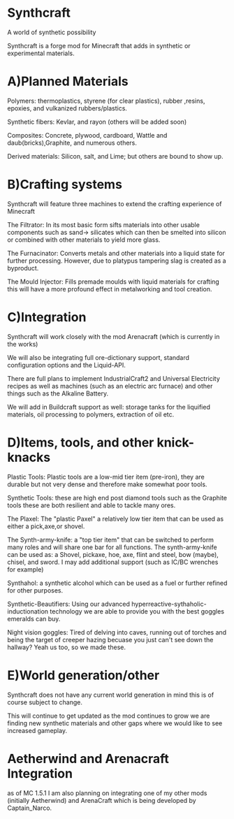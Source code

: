 Synthcraft
==========

A world of synthetic possibility

Synthcraft is a forge mod for Minecraft that adds in synthetic or experimental materials.

A)Planned Materials
===================

Polymers: thermoplastics, styrene (for clear plastics), rubber ,resins,
epoxies, and vulkanized rubbers/plastics. 

Synthetic fibers: Kevlar, and rayon (others will be added soon)

Composites: Concrete, plywood, cardboard, Wattle and daub(bricks),Graphite, and numerous others.

Derived materials: Silicon, salt, and Lime; but others are bound to show up.

B)Crafting systems
==================

Synthcraft will feature three machines to extend the crafting experience of Minecraft

The Filtrator: In its most basic form sifts materials into other usable components
such as sand-> silicates which can then be smelted into silicon or combined
with other materials to yield more glass.

The Furnacinator: Converts metals and other materials into a liquid state
for further processing. However, due to platypus tampering slag is created 
as a byproduct.

The Mould Injector: Fills premade moulds with liquid materials for crafting
this will have a more profound effect in metalworking and tool creation.

C)Integration
=============

Synthcraft will work closely with the mod Arenacraft (which is currently in the works)

We will also be integrating full ore-dictionary support, standard configuration options
and the Liquid-API.

There are full plans to implement IndustrialCraft2 and Universal Electricity recipes
as well as machines (such as an electric arc furnace) and other things such as
the Alkaline Battery.

We will add in Buildcraft support as well: storage tanks for the liquified
materials, oil processing to polymers, extraction of oil etc.

D)Items, tools, and other knick-knacks
======================================
Plastic Tools: Plastic tools are a low-mid tier item (pre-iron), they are durable but
not very dense and therefore make somewhat poor tools.

Synthetic Tools: these are high end post diamond tools such as the Graphite tools
these are both resilient and able to tackle many ores.

The Plaxel: The "plastic Paxel" a relatively low tier item that can be used as either
a pick,axe,or shovel.

The Synth-army-knife: a "top tier item" that can be switched to perform many roles
and will share one bar for all functions. The synth-army-knife can be used as:
a Shovel, pickaxe, hoe, axe, flint and steel, bow (maybe), chisel, and sword.
I may add additional support (such as IC/BC wrenches for example)

Synthahol: a synthetic alcohol which can be used as a fuel or further refined for
other purposes.

Synthetic-Beautifiers: Using our advanced hyperreactive-sythaholic-inductionation
technology we are able to provide you with the best goggles emeralds can buy.

Night vision goggles: Tired of delving into caves, running out of torches and being the
target of creeper hazing becuase you just can't see down the hallway? Yeah us too,
so we made these.



E)World generation/other
========================

Synthcraft does not have any current world generation in mind
this is of course subject to change.

This will continue to get updated as the mod continues to grow
we are finding new synthetic materials and other gaps where we
would like to see increased gameplay.

Aetherwind and Arenacraft Integration
=====================================

as of MC 1.5.1 I am also planning on integrating one of my other mods (initially Aetherwind)
and ArenaCraft which is being developed by Captain_Narco.






